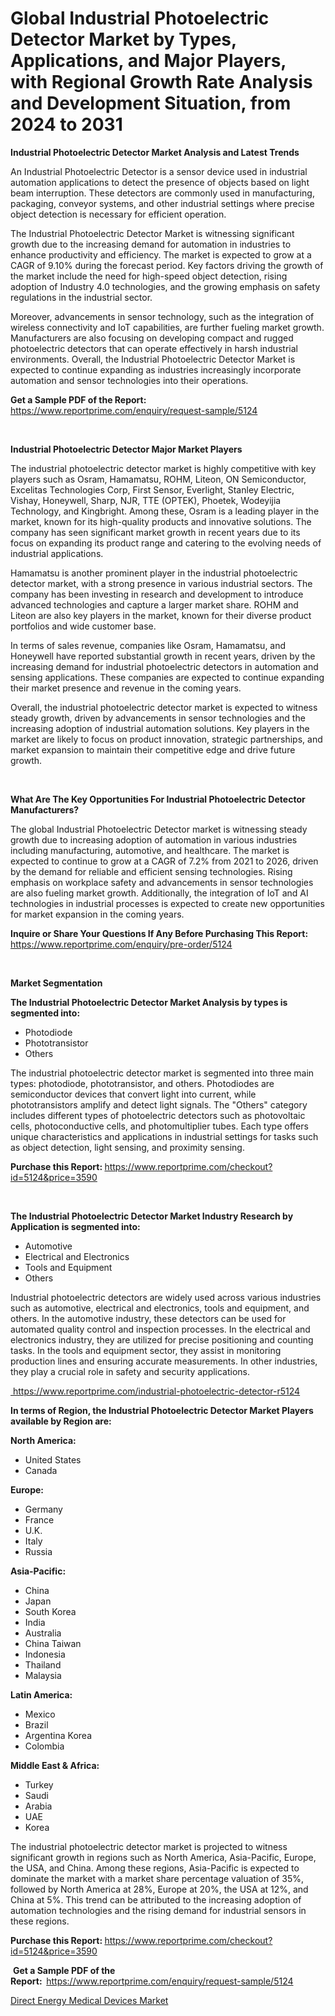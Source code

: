 <p><h1>Global Industrial Photoelectric Detector Market by Types, Applications, and Major Players, with Regional Growth Rate Analysis and Development Situation, from 2024 to 2031</h1></p><p><strong>Industrial Photoelectric Detector Market Analysis and Latest Trends</strong></p>
<p><p>An Industrial Photoelectric Detector is a sensor device used in industrial automation applications to detect the presence of objects based on light beam interruption. These detectors are commonly used in manufacturing, packaging, conveyor systems, and other industrial settings where precise object detection is necessary for efficient operation.</p><p>The Industrial Photoelectric Detector Market is witnessing significant growth due to the increasing demand for automation in industries to enhance productivity and efficiency. The market is expected to grow at a CAGR of 9.10% during the forecast period. Key factors driving the growth of the market include the need for high-speed object detection, rising adoption of Industry 4.0 technologies, and the growing emphasis on safety regulations in the industrial sector.</p><p>Moreover, advancements in sensor technology, such as the integration of wireless connectivity and IoT capabilities, are further fueling market growth. Manufacturers are also focusing on developing compact and rugged photoelectric detectors that can operate effectively in harsh industrial environments. Overall, the Industrial Photoelectric Detector Market is expected to continue expanding as industries increasingly incorporate automation and sensor technologies into their operations.</p></p>
<p><strong>Get a Sample PDF of the Report:&nbsp;</strong> <a href="https://www.reportprime.com/enquiry/request-sample/5124">https://www.reportprime.com/enquiry/request-sample/5124</a></p>
<p>&nbsp;</p>
<p><strong>Industrial Photoelectric Detector Major Market Players</strong></p>
<p><p>The industrial photoelectric detector market is highly competitive with key players such as Osram, Hamamatsu, ROHM, Liteon, ON Semiconductor, Excelitas Technologies Corp, First Sensor, Everlight, Stanley Electric, Vishay, Honeywell, Sharp, NJR, TTE (OPTEK), Phoetek, Wodeyijia Technology, and Kingbright. Among these, Osram is a leading player in the market, known for its high-quality products and innovative solutions. The company has seen significant market growth in recent years due to its focus on expanding its product range and catering to the evolving needs of industrial applications.</p><p>Hamamatsu is another prominent player in the industrial photoelectric detector market, with a strong presence in various industrial sectors. The company has been investing in research and development to introduce advanced technologies and capture a larger market share. ROHM and Liteon are also key players in the market, known for their diverse product portfolios and wide customer base.</p><p>In terms of sales revenue, companies like Osram, Hamamatsu, and Honeywell have reported substantial growth in recent years, driven by the increasing demand for industrial photoelectric detectors in automation and sensing applications. These companies are expected to continue expanding their market presence and revenue in the coming years.</p><p>Overall, the industrial photoelectric detector market is expected to witness steady growth, driven by advancements in sensor technologies and the increasing adoption of industrial automation solutions. Key players in the market are likely to focus on product innovation, strategic partnerships, and market expansion to maintain their competitive edge and drive future growth.</p></p>
<p>&nbsp;</p>
<p><strong>What Are The Key Opportunities For Industrial Photoelectric Detector Manufacturers?</strong></p>
<p><p>The global Industrial Photoelectric Detector market is witnessing steady growth due to increasing adoption of automation in various industries including manufacturing, automotive, and healthcare. The market is expected to continue to grow at a CAGR of 7.2% from 2021 to 2026, driven by the demand for reliable and efficient sensing technologies. Rising emphasis on workplace safety and advancements in sensor technologies are also fueling market growth. Additionally, the integration of IoT and AI technologies in industrial processes is expected to create new opportunities for market expansion in the coming years.</p></p>
<p><strong>Inquire or Share Your Questions If Any Before Purchasing This Report:</strong> <a href="https://www.reportprime.com/enquiry/pre-order/5124">https://www.reportprime.com/enquiry/pre-order/5124</a></p>
<p>&nbsp;</p>
<p><strong>Market Segmentation</strong></p>
<p><strong>The Industrial Photoelectric Detector Market Analysis by types is segmented into:</strong></p>
<p><ul><li>Photodiode</li><li>Phototransistor</li><li>Others</li></ul></p>
<p><p>The industrial photoelectric detector market is segmented into three main types: photodiode, phototransistor, and others. Photodiodes are semiconductor devices that convert light into current, while phototransistors amplify and detect light signals. The "Others" category includes different types of photoelectric detectors such as photovoltaic cells, photoconductive cells, and photomultiplier tubes. Each type offers unique characteristics and applications in industrial settings for tasks such as object detection, light sensing, and proximity sensing.</p></p>
<p><strong>Purchase this Report:&nbsp;</strong><a href="https://www.reportprime.com/checkout?id=5124&price=3590">https://www.reportprime.com/checkout?id=5124&price=3590</a></p>
<p>&nbsp;</p>
<p><strong>The Industrial Photoelectric Detector Market Industry Research by Application is segmented into:</strong></p>
<p><ul><li>Automotive</li><li>Electrical and Electronics</li><li>Tools and Equipment</li><li>Others</li></ul></p>
<p><p>Industrial photoelectric detectors are widely used across various industries such as automotive, electrical and electronics, tools and equipment, and others. In the automotive industry, these detectors can be used for automated quality control and inspection processes. In the electrical and electronics industry, they are utilized for precise positioning and counting tasks. In the tools and equipment sector, they assist in monitoring production lines and ensuring accurate measurements. In other industries, they play a crucial role in safety and security applications.</p></p>
<p><a href="https://www.reportprime.com/industrial-photoelectric-detector-r5124">&nbsp;https://www.reportprime.com/industrial-photoelectric-detector-r5124</a></p>
<p><strong>In terms of Region, the Industrial Photoelectric Detector Market Players available by Region are:</strong></p>
<p>
    <p> <strong> North America: </strong>
        <ul>
            <li>United States</li>
            <li>Canada</li>
        </ul>
        </p> 
    <p> <strong> Europe: </strong>
        <ul>
            <li>Germany</li>
            <li>France</li>
            <li>U.K.</li>
            <li>Italy</li>
            <li>Russia</li>
        </ul>
        </p> 
    <p> <strong> Asia-Pacific: </strong>
        <ul>
            <li>China</li>
            <li>Japan</li>
            <li>South Korea</li>
            <li>India</li>
            <li>Australia</li>
            <li>China Taiwan</li>
            <li>Indonesia</li>
            <li>Thailand</li>
            <li>Malaysia</li>
        </ul>
        </p> 
    <p> <strong> Latin America: </strong>
        <ul>
            <li>Mexico</li>
            <li>Brazil</li>
            <li>Argentina Korea</li>
            <li>Colombia</li>
        </ul>
        </p> 
    <p> <strong> Middle East & Africa: </strong>
        <ul>
            <li>Turkey</li>
            <li>Saudi</li>
            <li>Arabia</li>
            <li>UAE</li>
            <li>Korea</li>
        </ul>
    </p>
    </p>
<p><p>The industrial photoelectric detector market is projected to witness significant growth in regions such as North America, Asia-Pacific, Europe, the USA, and China. Among these regions, Asia-Pacific is expected to dominate the market with a market share percentage valuation of 35%, followed by North America at 28%, Europe at 20%, the USA at 12%, and China at 5%. This trend can be attributed to the increasing adoption of automation technologies and the rising demand for industrial sensors in these regions.</p></p>
<p><strong>Purchase this Report: </strong><a href="https://www.reportprime.com/checkout?id=5124&price=3590">https://www.reportprime.com/checkout?id=5124&price=3590</a></p>
<p>&nbsp;<strong>Get a Sample PDF of the Report:&nbsp;&nbsp;</strong><a href="https://www.reportprime.com/enquiry/request-sample/5124">https://www.reportprime.com/enquiry/request-sample/5124</a></p>
<p><strong></strong></p>
<p><p><a href="https://view.publitas.com/reportprime-1/direct-energy-medical-devices-market-size-and-market-trends-complete-industry-overview-2024-to-2031/">Direct Energy Medical Devices Market</a></p></p>